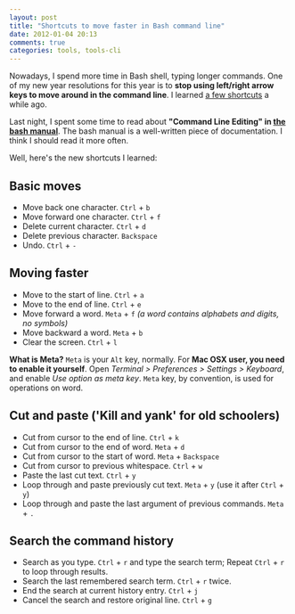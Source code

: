 ```yaml
---
layout: post
title: "Shortcuts to move faster in Bash command line"
date: 2012-01-04 20:13
comments: true
categories: tools, tools-cli
---
```


Nowadays, I spend more time in Bash shell, typing longer commands. One of my new year resolutions for this year 
is to **stop using left/right arrow keys to move around in the command line**. 
I learned [a few shortcuts](http://pivotallabs.com/users/hunter/blog/articles/1925-terminal-beyond-ctrl-a-and-ctrl-e)
a while ago. 

Last night, I spent some time to read about **"Command Line Editing" in [the bash manual](http://www.gnu.org/software/bash/manual/bashref.html#Command-Line-Editing)**.
The bash manual is a well-written piece of documentation. I think I should read it more often. 

Well, here's the new shortcuts I learned:

Basic moves
----------
* Move back one character. `Ctrl` + `b`
* Move forward one character. `Ctrl` + `f`
* Delete current character. `Ctrl` + `d`
* Delete previous character. `Backspace`
* Undo. `Ctrl` + `-`

Moving faster
-------------
* Move to the start of line. `Ctrl` + `a`
* Move to the end of line. `Ctrl` + `e`
* Move forward a word. `Meta` + `f` *(a word contains alphabets and digits, no symbols)*
* Move backward a word. `Meta` + `b`
* Clear the screen. `Ctrl` + `l`

**What is Meta?** `Meta` is your `Alt` key, normally. For **Mac OSX user, you need to 
enable it yourself**. Open *Terminal > Preferences > Settings > Keyboard*,
and enable *Use option as meta key*. `Meta` key, by convention, is used for operations on word.

Cut and paste ('Kill and yank' for old schoolers)
-------------
* Cut from cursor to the end of line. `Ctrl` + `k`
* Cut from cursor to the end of word. `Meta` + `d`
* Cut from cursor to the start of word. `Meta` + `Backspace`
* Cut from cursor to previous whitespace. `Ctrl` + `w`
* Paste the last cut text. `Ctrl` + `y`
* Loop through and paste previously cut text. `Meta` + `y` (use it after `Ctrl` + `y`)
* Loop through and paste the last argument of previous commands. `Meta` + `.`

Search the command history
--------------
* Search as you type. `Ctrl` + `r` and type the search term; Repeat `Ctrl` + `r` to loop through results.
* Search the last remembered search term. `Ctrl` + `r` twice.
* End the search at current history entry. `Ctrl` + `j`
* Cancel the search and restore original line. `Ctrl` + `g`

